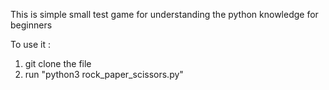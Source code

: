 This is simple small test game for understanding the python knowledge for beginners

To use it :
  1. git clone the file
  2. run "python3 rock_paper_scissors.py"
